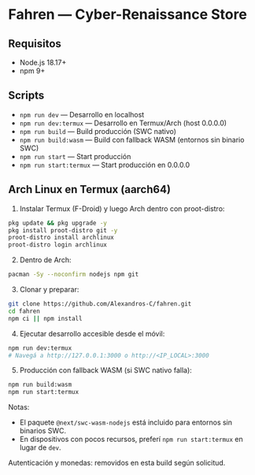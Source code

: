 # Fahren — Cyber-Renaissance Store

## Requisitos
- Node.js 18.17+
- npm 9+

## Scripts
- `npm run dev` — Desarrollo en localhost
- `npm run dev:termux` — Desarrollo en Termux/Arch (host 0.0.0.0)
- `npm run build` — Build producción (SWC nativo)
- `npm run build:wasm` — Build con fallback WASM (entornos sin binario SWC)
- `npm run start` — Start producción
- `npm run start:termux` — Start producción en 0.0.0.0

## Arch Linux en Termux (aarch64)
1) Instalar Termux (F-Droid) y luego Arch dentro con proot-distro:
```bash
pkg update && pkg upgrade -y
pkg install proot-distro git -y
proot-distro install archlinux
proot-distro login archlinux
```
2) Dentro de Arch:
```bash
pacman -Sy --noconfirm nodejs npm git
```
3) Clonar y preparar:
```bash
git clone https://github.com/Alexandros-C/fahren.git
cd fahren
npm ci || npm install
```
4) Ejecutar desarrollo accesible desde el móvil:
```bash
npm run dev:termux
# Navegá a http://127.0.0.1:3000 o http://<IP_LOCAL>:3000
```
5) Producción con fallback WASM (si SWC nativo falla):
```bash
npm run build:wasm
npm run start:termux
```

Notas:
- El paquete `@next/swc-wasm-nodejs` está incluido para entornos sin binarios SWC.
- En dispositivos con pocos recursos, preferí `npm run start:termux` en lugar de `dev`.

Autenticación y monedas: removidos en esta build según solicitud.